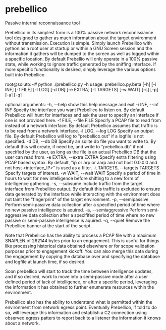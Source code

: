 # prebellico
Passive internal reconnaissance tool

Prebellico in its simplest form is a 100% passive network reconnissiance tool designed to gather as much information about the target environment without transmission. Execution is simple. Simply launch Prebellico with python as a root user at startup or within a GNU Screen session and the information it gathers will be dumped to the screen as well as logged within a specific location. By default Prebellio will only operate in a 100% passive state, while working to ignore traffic generated by the sniffing interface. If more specific functionality is desired, simply leverage the various options built into Prebellico:

root@soluto:~# python ./prebellico.py -h
usage: prebellico.py.beta [-h] [-i INF] [-f FILE] [-l LOG] [-d DB] [-e EXTRA]
                          [-t TARGETS] [-w WAIT] [-s] [-p] [-a] [-q]

optional arguments:
  -h, --help            show this help message and exit
  -i INF, --inf INF     Specify the interface you want Prebellico to listen
                        on. By default Prebellico will hunt for interfaces and
                        ask the user to specify an interface if one is not
                        provided here.
  -f FILE, --file FILE  Specify a PCAP file to read from instead of a network
                        interface. By default Prebellico assumes that traffic
                        is to be read from a network interface.
  -l LOG, --log LOG     Specify an output file. By default Prebellico will log
                        to "prebellico.out" if a logfile is not specified.
  -d DB, --db DB        Specify an sqlite db file you want to write to. By
                        default this will create, if need be, and write to
                        "prebellico.db" if not specified by the user, as long
                        as the file is an actual Prebellico DB that the user
                        can read from.
  -e EXTRA, --extra EXTRA
                        Specify extra filtering using PCAP based syntax. By
                        default, "ip or arp or aarp and not host 0.0.0.0 and
                        not host <interface_IP>" is used as a filter.
  -t TARGETS, --targets TARGETS
                        Specify targets of interest.
  -w WAIT, --wait WAIT  Specify a period of time in hours to wait for new
                        intelligence before shifting to a new form of
                        intelligence gathering.
  -s, --subsume         Include traffic from the target interface from
                        Prebellico output. By default this traffic is excluded
                        to ensure data generated by the interface while
                        interacting with the environment does not taint the
                        "fingerprint" of the target environment.
  -p, --semipassive     Perform semi-passive data collection after a specified
                        period of time where no new passive intelligence is
                        aquired.
  -a, --semiaggressive  Perform semi-aggressive data collection after a
                        specififed period of time where no new passive or
                        semi-passive intelligence is aquired.
  -q, --quiet           Remove the Prebellico banner at the start of the
                        script.

Note that Prebellico has the ability to process a PCAP file with a maximum SNAPLEN of 262144 bytes prior to an engagement. This is useful for things like processing historical data obtained elsewhere or for scope validation purposes prior to engagement kickoff. You can also merge this data during the engagement by copying the database over and specifying the database and logfile at launch time, if so desired.

Soon prebellico will start to track the time between intelligence updates, and if so desired, work to move into a semi-passive mode after a user defined period of lack of intelligence, or after a specific period, leveraging the information it has obtained to further enumerate resources within the environment.

Prebellico also has the ability to understand what is permitted within the environment from network egress point. Eventually Prebellico, if told to do so, will leverage this information and establish a C2 connection using observed egress patters to report back to a listener the information it knows about a network.
